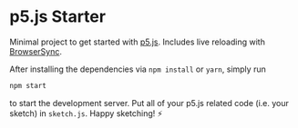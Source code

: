 # p5.js Starter

Minimal project to get started with [p5.js](https://p5js.org/).
Includes live reloading with [BrowserSync](https://www.browsersync.io/).

After installing the dependencies via `npm install` or `yarn`, simply run

```sh
npm start
```

to start the development server. Put all of your p5.js related code (i.e. your sketch) in `sketch.js`. Happy sketching! ⚡️
